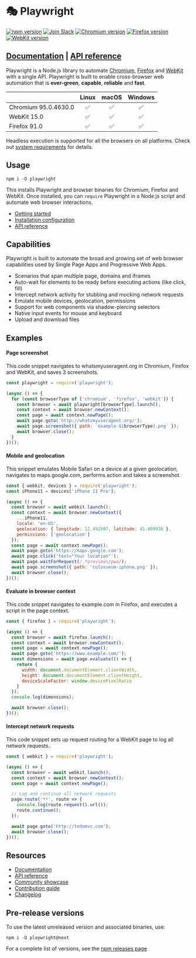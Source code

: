 # 🎭 Playwright

[![npm version](https://img.shields.io/npm/v/playwright.svg?style=flat)](https://www.npmjs.com/package/playwright) [![Join Slack](https://img.shields.io/badge/join-slack-infomational)](https://aka.ms/playwright-slack) <!-- GEN:chromium-version-badge -->[![Chromium version](https://img.shields.io/badge/chromium-95.0.4630.0-blue.svg?logo=google-chrome)](https://www.chromium.org/Home)<!-- GEN:stop --> <!-- GEN:firefox-version-badge -->[![Firefox version](https://img.shields.io/badge/firefox-91.0-blue.svg?logo=mozilla-firefox)](https://www.mozilla.org/en-US/firefox/new/)<!-- GEN:stop --> <!-- GEN:webkit-version-badge -->[![WebKit version](https://img.shields.io/badge/webkit-15.0-blue.svg?logo=safari)](https://webkit.org/)<!-- GEN:stop -->

## [Documentation](https://playwright.dev) | [API reference](https://playwright.dev/docs/api/class-playwright/)

Playwright is a Node.js library to automate [Chromium](https://www.chromium.org/Home), [Firefox](https://www.mozilla.org/en-US/firefox/new/) and [WebKit](https://webkit.org/) with a single API. Playwright is built to enable cross-browser web automation that is **ever-green**, **capable**, **reliable** and **fast**.

|          | Linux | macOS | Windows |
|   :---   | :---: | :---: | :---:   |
| Chromium <!-- GEN:chromium-version -->95.0.4630.0<!-- GEN:stop --> | :white_check_mark: | :white_check_mark: | :white_check_mark: |
| WebKit <!-- GEN:webkit-version -->15.0<!-- GEN:stop --> | :white_check_mark: | :white_check_mark: | :white_check_mark: |
| Firefox <!-- GEN:firefox-version -->91.0<!-- GEN:stop --> | :white_check_mark: | :white_check_mark: | :white_check_mark: |

Headless execution is supported for all the browsers on all platforms. Check out [system requirements](https://playwright.dev/docs/intro/#system-requirements) for details.

## Usage

```
npm i -D playwright
```

This installs Playwright and browser binaries for Chromium, Firefox and WebKit. Once installed, you can `require` Playwright in a Node.js script and automate web browser interactions.

* [Getting started](https://playwright.dev/docs/intro)
* [Installation configuration](https://playwright.dev/docs/installation)
* [API reference](https://playwright.dev/docs/api/class-playwright)

## Capabilities

Playwright is built to automate the broad and growing set of web browser capabilities used by Single Page Apps and Progressive Web Apps.

* Scenarios that span multiple page, domains and iframes
* Auto-wait for elements to be ready before executing actions (like click, fill)
* Intercept network activity for stubbing and mocking network requests
* Emulate mobile devices, geolocation, permissions
* Support for web components via shadow-piercing selectors
* Native input events for mouse and keyboard
* Upload and download files

## Examples

#### Page screenshot

This code snippet navigates to whatsmyuseragent.org in Chromium, Firefox and WebKit, and saves 3 screenshots.

```js
const playwright = require('playwright');

(async () => {
  for (const browserType of ['chromium', 'firefox', 'webkit']) {
    const browser = await playwright[browserType].launch();
    const context = await browser.newContext();
    const page = await context.newPage();
    await page.goto('http://whatsmyuseragent.org/');
    await page.screenshot({ path: `example-${browserType}.png` });
    await browser.close();
  }
})();
```

#### Mobile and geolocation

This snippet emulates Mobile Safari on a device at a given geolocation, navigates to maps.google.com, performs action and takes a screenshot.

```js
const { webkit, devices } = require('playwright');
const iPhone11 = devices['iPhone 11 Pro'];

(async () => {
  const browser = await webkit.launch();
  const context = await browser.newContext({
    ...iPhone11,
    locale: 'en-US',
    geolocation: { longitude: 12.492507, latitude: 41.889938 },
    permissions: ['geolocation']
  });
  const page = await context.newPage();
  await page.goto('https://maps.google.com');
  await page.click('text="Your location"');
  await page.waitForRequest(/.*preview\/pwa/);
  await page.screenshot({ path: 'colosseum-iphone.png' });
  await browser.close();
})();
```

#### Evaluate in browser context

This code snippet navigates to example.com in Firefox, and executes a script in the page context.

```js
const { firefox } = require('playwright');

(async () => {
  const browser = await firefox.launch();
  const context = await browser.newContext();
  const page = await context.newPage();
  await page.goto('https://www.example.com/');
  const dimensions = await page.evaluate(() => {
    return {
      width: document.documentElement.clientWidth,
      height: document.documentElement.clientHeight,
      deviceScaleFactor: window.devicePixelRatio
    }
  });
  console.log(dimensions);

  await browser.close();
})();
```

#### Intercept network requests

This code snippet sets up request routing for a WebKit page to log all network requests.

```js
const { webkit } = require('playwright');

(async () => {
  const browser = await webkit.launch();
  const context = await browser.newContext();
  const page = await context.newPage();

  // Log and continue all network requests
  page.route('**', route => {
    console.log(route.request().url());
    route.continue();
  });

  await page.goto('http://todomvc.com');
  await browser.close();
})();
```

## Resources

* [Documentation](https://playwright.dev/docs/intro/)
* [API reference](https://playwright.dev/docs/api/class-playwright/)
* [Community showcase](https://playwright.dev/docs/showcase/)
* [Contribution guide](CONTRIBUTING.md)
* [Changelog](https://github.com/microsoft/playwright/releases)

## Pre-release versions

To use the latest unreleased version and associated binaries, use:

```
npm i -D playwright@next
```

For a complete list of versions, see the [npm releases page](https://www.npmjs.com/package/playwright)

